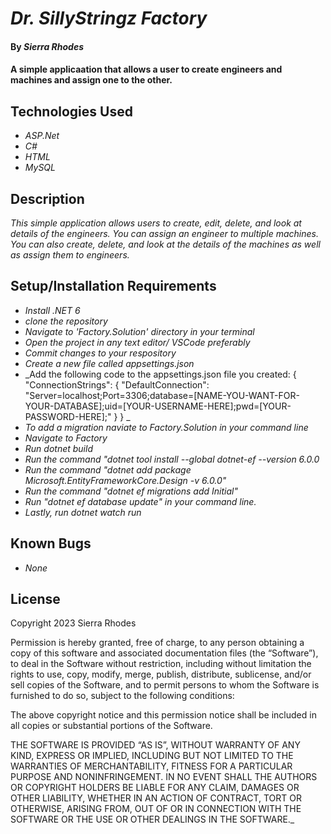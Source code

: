 # _Dr. SillyStringz Factory_

#### By _**Sierra Rhodes**_

#### A simple applicaation that allows a user to create engineers and machines and assign one to the other.

## Technologies Used

* _ASP.Net_
* _C#_
* _HTML_
* _MySQL_

## Description

_This simple application allows users to create, edit, delete, and look at details of the engineers. You can assign an engineer to multiple machines. You can also create, delete, and look at the details of the machines as well as assign them to engineers._

## Setup/Installation Requirements

* _Install .NET 6_
* _clone the repository_
* _Navigate to 'Factory.Solution' directory in your terminal_
* _Open the project in any text editor/ VSCode preferably_
* _Commit changes to your respository_
* _Create a new file called appsettings.json_
* _Add the following code to the appsettings.json file you created:
{ "ConnectionStrings": { "DefaultConnection": "Server=localhost;Port=3306;database=[NAME-YOU-WANT-FOR-YOUR-DATABASE];uid=[YOUR-USERNAME-HERE];pwd=[YOUR-PASSWORD-HERE];" } }
_
* _To add a migration naviate to Factory.Solution in your command line_
* _Navigate to Factory_
* _Run dotnet build_
* _Run the command "dotnet tool install --global dotnet-ef --version 6.0.0_
* _Run the command "dotnet add package Microsoft.EntityFrameworkCore.Design -v 6.0.0"_
* _Run the command "dotnet ef migrations add Initial"_
* _Run "dotnet ef database update" in your command line._
* _Lastly, run dotnet watch run_

## Known Bugs

* _None_


## License

Copyright 2023 Sierra Rhodes 

Permission is hereby granted, free of charge, to any person obtaining a copy of this software and associated documentation files (the “Software”), to deal in the Software without restriction, including without limitation the rights to use, copy, modify, merge, publish, distribute, sublicense, and/or sell copies of the Software, and to permit persons to whom the Software is furnished to do so, subject to the following conditions:

The above copyright notice and this permission notice shall be included in all copies or substantial portions of the Software.

THE SOFTWARE IS PROVIDED “AS IS”, WITHOUT WARRANTY OF ANY KIND, EXPRESS OR IMPLIED, INCLUDING BUT NOT LIMITED TO THE WARRANTIES OF MERCHANTABILITY, FITNESS FOR A PARTICULAR PURPOSE AND NONINFRINGEMENT. IN NO EVENT SHALL THE AUTHORS OR COPYRIGHT HOLDERS BE LIABLE FOR ANY CLAIM, DAMAGES OR OTHER LIABILITY, WHETHER IN AN ACTION OF CONTRACT, TORT OR OTHERWISE, ARISING FROM, OUT OF OR IN CONNECTION WITH THE SOFTWARE OR THE USE OR OTHER DEALINGS IN THE SOFTWARE._

